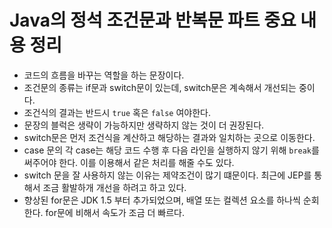 # Java의 정석 조건문과 반복문 파트 중요 내용 정리

- 코드의 흐름을 바꾸는 역할을 하는 문장이다.
- 조건문의 종류는 if문과 switch문이 있는데, switch문은 계속해서 개선되는 중이다.
- 조건식의 결과는 반드시 `true` 혹은 `false` 여야한다.
- 문장의 블럭은 생략이 가능하지만 생략하지 않는 것이 더 권장된다.
- switch문은 먼저 조건식을 계산하고 해당하는 결과와 일치하는 곳으로 이동한다.
- case 문의 각 case는 해당 코드 수행 후 다음 라인을 실행하지 않기 위해 `break`를 써주어야 한다. 이를 이용해서 같은 처리를 해줄 수도 있다.
- switch 문을 잘 사용하지 않는 이유는 제약조건이 많기 떄문이다. 최근에 JEP를 통해서 조금 활발하개 개선을 하려고 하고 있다.
- 향상된 for문은 JDK 1.5 부터 추가되었으며, 배열 또는 컬렉션 요소를 하나씩 순회한다. for문에 비해서 속도가 조금 더 빠르다.
